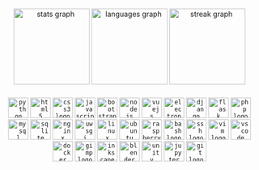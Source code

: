<!-- ### Hi there 👋 -->

<!--
**anirudhasj441/anirudhasj441** is a ✨ _special_ ✨ repository because its `README.md` (this file) appears on your GitHub profile.

Here are some ideas to get you started:

- 🔭 I’m currently working on ...
- 🌱 I’m currently learning ...
- 👯 I’m looking to collaborate on ...
- 🤔 I’m looking for help with ...
- 💬 Ask me about ...
- 📫 How to reach me: ...
- 😄 Pronouns: ...
- ⚡ Fun fact: ...
-->

###

<div align="center">
  <img src="https://github-readme-stats.vercel.app/api?username=anirudhasj441&hide_title=false&hide_rank=false&show_icons=true&include_all_commits=true&count_private=true&disable_animations=false&theme=dracula&locale=en&hide_border=false&order=1" height="150" alt="stats graph"  />
  <img src="https://github-readme-stats.vercel.app/api/top-langs?username=anirudhasj441&locale=en&hide_title=false&layout=compact&card_width=320&langs_count=5&theme=dracula&hide_border=false&order=2" height="150" alt="languages graph"  />
  <img src="https://streak-stats.demolab.com?user=anirudhasj441&locale=en&mode=daily&theme=dracula&hide_border=false&border_radius=5&order=3" height="150" alt="streak graph"  />
</div>

###

<div align="center">
  <code><img src="https://cdn.jsdelivr.net/gh/devicons/devicon/icons/python/python-original.svg" height="40" alt="python logo"  /></code>
<code><img src="https://cdn.jsdelivr.net/gh/devicons/devicon/icons/html5/html5-original.svg" height="40" alt="html5 logo"  /></code>
<code><img src="https://cdn.jsdelivr.net/gh/devicons/devicon/icons/css3/css3-original.svg" height="40" alt="css3 logo"  /></code>
<code><img src="https://cdn.jsdelivr.net/gh/devicons/devicon/icons/javascript/javascript-original.svg" height="40" alt="javascript logo"  /></code>
<code><img src="https://cdn.jsdelivr.net/gh/devicons/devicon/icons/bootstrap/bootstrap-original.svg" height="40" alt="bootstrap logo"  /></code>
<code><img src="https://cdn.jsdelivr.net/gh/devicons/devicon/icons/nodejs/nodejs-original.svg" height="40" alt="nodejs logo"  /></code>
<code><img src="https://cdn.jsdelivr.net/gh/devicons/devicon/icons/vuejs/vuejs-original.svg" height="40" alt="vuejs logo"  /></code>
<code><img src="https://cdn.jsdelivr.net/gh/devicons/devicon/icons/electron/electron-original.svg" height="40" alt="electron logo"  /></code>
<code><img src="https://cdn.jsdelivr.net/gh/devicons/devicon/icons/django/django-plain.svg" height="40" alt="django logo"  /></code>
<code><img src="https://cdn.jsdelivr.net/gh/devicons/devicon/icons/flask/flask-original.svg" height="40" alt="flask logo"  /></code>
<code><img src="https://cdn.jsdelivr.net/gh/devicons/devicon/icons/php/php-original.svg" height="40" alt="php logo"  /></code>
<code><img src="https://cdn.jsdelivr.net/gh/devicons/devicon/icons/mysql/mysql-original.svg" height="40" alt="mysql logo"  /></code>
<code><img src="https://cdn.jsdelivr.net/gh/devicons/devicon/icons/sqlite/sqlite-original.svg" height="40" alt="sqlite logo"  /></code>
<code><img src="https://cdn.jsdelivr.net/gh/devicons/devicon/icons/nginx/nginx-original.svg" height="40" alt="nginx logo"  /></code>
<code><img src="https://cdn.jsdelivr.net/gh/devicons/devicon/icons/uwsgi/uwsgi-original.svg" height="40" alt="uwsgi logo"  /></code>
<code><img src="https://cdn.jsdelivr.net/gh/devicons/devicon/icons/linux/linux-original.svg" height="40" alt="linux logo"  /></code>
<code><img src="https://cdn.jsdelivr.net/gh/devicons/devicon/icons/ubuntu/ubuntu-plain.svg" height="40" alt="ubuntu logo"  /></code>
<code><img src="https://cdn.jsdelivr.net/gh/devicons/devicon/icons/raspberrypi/raspberrypi-original.svg" height="40" alt="raspberrypi logo"  /></code>
<code><img src="https://cdn.jsdelivr.net/gh/devicons/devicon/icons/bash/bash-original.svg" height="40" alt="bash logo"  /></code>
<code><img src="https://cdn.jsdelivr.net/gh/devicons/devicon/icons/ssh/ssh-original.svg" height="40" alt="ssh logo"  /></code>
<code><img src="https://cdn.jsdelivr.net/gh/devicons/devicon/icons/vim/vim-original.svg" height="40" alt="vim logo"  /></code>
<code><img src="https://cdn.jsdelivr.net/gh/devicons/devicon/icons/vscode/vscode-original.svg" height="40" alt="vscode logo"  /></code>
<code><img src="https://cdn.jsdelivr.net/gh/devicons/devicon/icons/docker/docker-original.svg" height="40" alt="docker logo"  /></code>
<code><img src="https://cdn.jsdelivr.net/gh/devicons/devicon/icons/gimp/gimp-original.svg" height="40" alt="gimp logo"  /></code>
<code><img src="https://cdn.jsdelivr.net/gh/devicons/devicon/icons/inkscape/inkscape-original.svg" height="40" alt="inkscape logo"  /></code>
<code><img src="https://cdn.jsdelivr.net/gh/devicons/devicon/icons/blender/blender-original.svg" height="40" alt="blender logo"  /></code>
<code><img src="https://cdn.jsdelivr.net/gh/devicons/devicon/icons/unity/unity-original.svg" height="40" alt="unity logo"  /></code>
<code><img src="https://cdn.jsdelivr.net/gh/devicons/devicon/icons/jupyter/jupyter-original.svg" height="40" alt="jupyter logo"  /></code>
  <code><img src="https://cdn.jsdelivr.net/gh/devicons/devicon/icons/git/git-original.svg" height="40" alt="git logo"  /></code>
</div>

###
